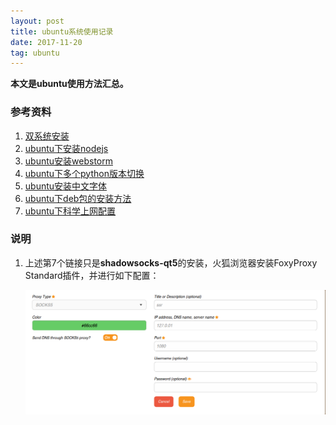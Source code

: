 ```yaml
---
layout: post
title: ubuntu系统使用记录
date: 2017-11-20
tag: ubuntu
---
```

**本文是ubuntu使用方法汇总。**



### 参考资料

1. [双系统安装](https://jingyan.baidu.com/article/60ccbceb18624464cab197ea.html)
2. [ubuntu下安装nodejs](http://www.jianshu.com/p/2b24cd430a7d)
3. [ubuntu安装webstorm](http://blog.csdn.net/txl910514/article/details/52136821)
4. [ubuntu下多个python版本切换](https://www.cnblogs.com/netfoxman/p/5994697.html)
5. [ubuntu安装中文字体](http://blog.csdn.net/wangjingfei/article/details/5614203)
6. [ubuntu下deb包的安装方法](http://blog.csdn.net/kevinhg/article/details/5934462)
7. [ubuntu下科学上网配置](https://github.com/shadowsocks/shadowsocks-qt5/wiki/%E5%AE%89%E8%A3%85%E6%8C%87%E5%8D%97)


### 说明

1. 上述第7个链接只是**shadowsocks-qt5**的安装，火狐浏览器安装FoxyProxy Standard插件，并进行如下配置：

   ![foxyproxy配置](../images/post_image/foxyProxy配置.png)

















